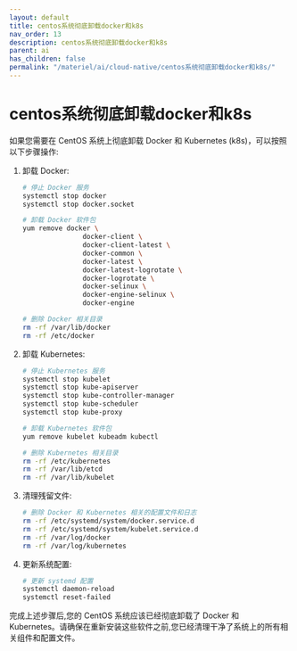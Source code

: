 ```yaml
---
layout: default
title: centos系统彻底卸载docker和k8s
nav_order: 13
description: centos系统彻底卸载docker和k8s
parent: ai
has_children: false
permalink: "/materiel/ai/cloud-native/centos系统彻底卸载docker和k8s/"
---
```


# centos系统彻底卸载docker和k8s

如果您需要在 CentOS 系统上彻底卸载 Docker 和 Kubernetes (k8s)，可以按照以下步骤操作:

1. 卸载 Docker:

   ```bash
   # 停止 Docker 服务
   systemctl stop docker
   systemctl stop docker.socket

   # 卸载 Docker 软件包
   yum remove docker \
                  docker-client \
                  docker-client-latest \
                  docker-common \
                  docker-latest \
                  docker-latest-logrotate \
                  docker-logrotate \
                  docker-selinux \
                  docker-engine-selinux \
                  docker-engine

   # 删除 Docker 相关目录
   rm -rf /var/lib/docker
   rm -rf /etc/docker
   ```

2. 卸载 Kubernetes:

   ```bash
   # 停止 Kubernetes 服务
   systemctl stop kubelet
   systemctl stop kube-apiserver
   systemctl stop kube-controller-manager
   systemctl stop kube-scheduler
   systemctl stop kube-proxy

   # 卸载 Kubernetes 软件包
   yum remove kubelet kubeadm kubectl

   # 删除 Kubernetes 相关目录
   rm -rf /etc/kubernetes
   rm -rf /var/lib/etcd
   rm -rf /var/lib/kubelet
   ```

3. 清理残留文件:

   ```bash
   # 删除 Docker 和 Kubernetes 相关的配置文件和日志
   rm -rf /etc/systemd/system/docker.service.d
   rm -rf /etc/systemd/system/kubelet.service.d
   rm -rf /var/log/docker
   rm -rf /var/log/kubernetes
   ```

4. 更新系统配置:

   ```bash
   # 更新 systemd 配置
   systemctl daemon-reload
   systemctl reset-failed
   ```

完成上述步骤后,您的 CentOS 系统应该已经彻底卸载了 Docker 和 Kubernetes。请确保在重新安装这些软件之前,您已经清理干净了系统上的所有相关组件和配置文件。
